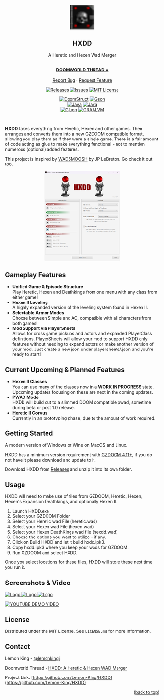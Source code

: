<a name="readme-top"></a>
<br />
<div align="center">
  <a href="https://github.com/Lemon-King/HXDD">
    <img src=".github/readme/icon.png" alt="Logo" width="80" height="80">
  </a>

<h2>HXDD</h2>
<div>A Heretic and Hexen Wad Merger</div>

  <p align="center">
    <br />
    <a href="https://www.doomworld.com/forum/topic/136255-hxdd-a-heretic-hexen-wad-merger-071-beta/"><strong>DOOMWORLD THREAD »</strong></a>
    <br />
    <br />
    <a href="https://github.com/Lemon-King/HXDD/issues">Report Bug</a>
    ·
    <a href="https://github.com/Lemon-King/HXDD/issues">Request Feature</a>
  </p>
</div>

<div align="center">

<a href="https://github.com/Lemon-King/HXDD/releases">![Releases](https://img.shields.io/github/v/release/Lemon-King/HXDD?logo=github)</a>
<a href="https://github.com/Lemon-King/HXDD/issues">![Issues](https://img.shields.io/github/issues/Lemon-King/HXDD.svg)</a>
<a href="https://github.com/Lemon-King/HXDD/blob/master/LICENSE.md">![MIT License](https://img.shields.io/github/license/Lemon-King/HXDD.svg)</a>

<a href="https://mtrop.github.io/DoomStruct/">![DoomStruct](https://img.shields.io/badge/DoomStruct-000063?style=for-the-badge&logoColor=white)</a>
<a href="https://github.com/google/gson">![Gson](https://img.shields.io/badge/Gson-000?style=for-the-badge&logo=google&logoColor=61DAFB)</a>
<br/>
<a href="https://openjdk.org/">![Java](https://img.shields.io/badge/java-%23ED8B00.svg?style=for-the-badge&logo=openjdk&logoColor=white)</a>
<a href="https://openjfx.io/">![Java](https://img.shields.io/badge/javafx-55889E.svg?style=for-the-badge&logo=openjdk&logoColor=white)</a>
<br/>
<a href="https://gluonhq.com/">![Gluon](https://img.shields.io/badge/gluon-0A6DB0?style=for-the-badge&logo=gluon&logoColor=white)</a>
<a href="https://www.graalvm.org/">![GRAALVM](https://img.shields.io/badge/GRAALVM-192229?style=for-the-badge&logo=graalvm&logoColor=61DAFB)</a>

</div>

<br/>

**HXDD** takes everything from Heretic, Hexen and other games. Then arranges and converts them into a new GZDOOM compatible format, allowing you play them as if they were a single game.
There is a fair amount of code acting as glue to make everything functional - not to mention numerous (optional) added features.

This project is inspired by [WADSMOOSH](https://jp.itch.io/wadsmoosh) by JP LeBreton. Go check it out too.


<div align="center">
  <a href=".github/readme/hxdd_beta_072.png">
    <img src=".github/readme/hxdd_beta_072.png" alt="Logo" width="250" height="auto">
  </a>
</div>

## Gameplay Features

* **Unified Game & Episode Structure**<br/>Play Heretic, Hexen and Deathkings from one menu with any class from either game!
* **Hexen II Leveling**<br/>A highly expanded version of the leveling system found in Hexen II.
* **Selectable Armor Modes**<br/>Choose between Simple and AC, compatible with all characters from both games!
* **Mod Support via PlayerSheets**<br/>Allows for cross game pickups and actors and expanded PlayerClass definitions. PlayerSheets will allow your mod to support HXDD only features without needing to expand actors or make another version of your mod. Just create a new json under playersheets/<classname>.json and you're ready to start!

## Current Upcoming & Planned Features
* **Hexen II Classes**<br/>You can use many of the classes now in a **WORK IN PROGRESS** state. Upcoming updates focusing on these are next in the coming updates.
* **PWAD Mode**<br/>HXDD will build out to a slimmed DOOM compatible pwad, sometime during beta or post 1.0 release.
* **Heretic II Corvus**<br/>Currently in an [prototyping phase](https://www.youtube.com/watch?v=RV1bI9vbNs8), due to the amount of work required.

## Getting Started

A modern version of Windows or Wine on MacOS and Linux.

HXDD has a minimum version requirement with [GZDOOM 4.11+](https://zdoom.org/downloads), if you do not have it please download and update to it.

Download HXDD from [Releases](https://github.com/Lemon-King/HXDD/releases) and unzip it into its own folder.

## Usage

HXDD will need to make use of files from GZDOOM, Heretic, Hexen, Hexen's Expansion Deathkings, and optionally Hexen II.

1. Launch HXDD.exe
2. Select your GZDOOM Folder
3. Select your Heretic wad File (heretic.wad)
4. Select your Hexen wad File (hexen.wad)
5. Select your Hexen DeathKings wad file (hexdd.wad)
6. Choose the options you want to utilize - if any.
7. Click on Build HXDD and let it build hxdd.ipk3.
8. Copy hxdd.ipk3 where you keep your wads for GZDOOM.
9. Run GZDOOM and select HXDD.

Once you select locations for these files, HXDD will store these next time you run it.

## Screenshots & Video
<a href="https://i.imgur.com/8W0VM5p.png">
<img src="https://i.imgur.com/8W0VM5pm.png" alt="Logo" width="475" height="auto">
</a>

<a href="https://i.imgur.com/WF0hGCv.jpg">
<img src="https://i.imgur.com/WF0hGCvm.jpg" alt="Logo" width="475" height="auto">
</a>

<a href="https://i.imgur.com/HY5b2YZ.jpg">
<img src="https://i.imgur.com/HY5b2YZm.jpg" alt="Logo" width="475" height="auto">
</a>

[![YOUTUBE DEMO VIDEO](https://img.youtube.com/vi/PTh_TbOPyPc/0.jpg)](https://www.youtube.com/watch?v=PTh_TbOPyPc)

## License

Distributed under the MIT License. See `LICENSE.md` for more information.

## Contact

Lemon King - [@lemonkingi](https://twitter.com/lemonkingi)

Doomworld Thread - [HXDD: A Heretic & Hexen WAD Merger](https://www.doomworld.com/forum/topic/136255-hxdd-a-heretic-hexen-wad-merger-071-beta/)

Project Link: [https://github.com/Lemon-King/HXDD](https://github.com/Lemon-King/HXDD)

<p align="right">(<a href="#readme-top">back to top</a>)</p>